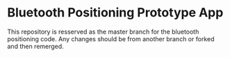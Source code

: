# Bluetooth Positioning Prototype App
This repository is resserved as the master branch for the bluetooth positioning code. Any changes should be from another branch or forked and then remerged.
